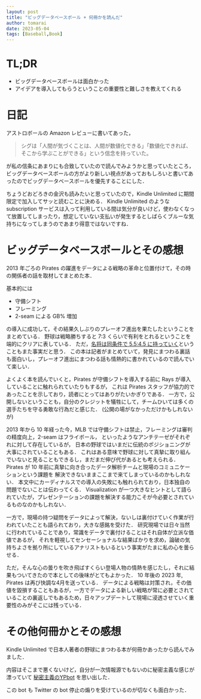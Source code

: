 ```yaml
---
layout: post
title: "ビッグデータベースボール + 何冊かを読んだ"
author: tomarai
date: 2023-05-04
tags: [Baseball,Book]
---
```


# TL;DR

* ビッグデータベースボールは面白かった
* アイデアを導入してもらうということの重要性と難しさを教えてくれる

# 日記

アストロボールの Amazon レビューに書いてあった，
> シグは「人間が気づくことは、人間が数値化できる」「数値化できれば、そこから学ぶことができる」という信念を持っていた。

が私の信条にあまりにも合致していたので読んでみようかと思っていたところ，ビッグデータベースボールの方がより新しい視点があっておもしろいと書いてあったのでビッグデータベースボールを優先することにした．

ちょうどおどろきの金沢も読みたいと思っていたので，Kindle Unlimited に期間限定で加入してサッと読むことに決める．
Kindle Unlimited のような subscription サービスは入って利用している間は気分が良いけど，使わなくなって放置してしまったり，想定していない支払いが発生するとしばらくブルーな気持ちになってしまうのであまり得意ではないですね．


# ビッグデータベースボールとその感想

2013 年ごろの Pirates の躍進をデータによる戦略の革命と位置付けて，その時の関係者の話を取材してまとめた本．

基本的には

* 守備シフト
* フレーミング
* 2-seam による GB% 増加

の導入に成功して，その結果久しぶりのプレーオフ進出を果たしたということをまとめている．
野球は戦略勝ちすると 7:3 くらいで有利をとれるということを端的にクリアに表している．
ただ，[名将は同条件で 5.5:4.5 に持っていく](https://fivethirtyeight.com/features/dusty-baker-was-an-all-time-great-manager-long-before-his-2000th-win/)ということもまた事実だと思う．
この本は記者がまとめていて，発見にまつわる裏話も面白いし，プレーオフ進出にまつわる話も情熱的に書かれているので読んでいて楽しい．

よくよく本を読んでいくと，Pirates が守備シフトを導入する前に Rays が導入していることに触れられていたりもするが，
これは Pirates スタッフが協力的であったことを示しており，読者にとってはありがたいかぎりである．
一方で，公開しないということも，自分のクレジットを犠牲にして，チームひいては多くの選手たちを守る勇敢な行為だと感じた．
(公開の場がなかっただけかもしれないが)

2013 年から 10 年経った今，MLB では守備シフトは禁止，フレーミングは審判の精度向上，2-seam はフライボール，
といったようなアンチテーゼがそれぞれに対して存在しているが，
日本の野球ではいまだに伝統のポジショニングが大事にされていることもある．
これはある意味で野球に対して真摯に取り組んでいないと見ることもできるし，まだまだ伸び代があるとも考えられる．
Pirates が 10 年前に真摯に向き合ったデータ解析チームと現場のコミュニケーションという課題を
解決できないままここまで来てしまっているのかもしれない．
本文中にカーディナルスでの導入の失敗にも触れられており，日本独自の問題でないことは伝わってくる．
Visualization が一つ大きなヒントとして語られていたが，プレゼンテーションの課題を解決する能力こそが今必要とされているものなのかもしれない．

一方で，現場の持つ疑問をデータによって解決，ないしは裏付けていく作業が行われていたことも語られており，大きな感銘を受けた．
研究現場では日々当然に行われていることであり，常識をデータで裏付けることはそれ自体が立派な価値であるが，
それを軽視してセンセーショナルな結果ばかりを求め，論破の気持ちよさを拠り所にしているアナリストもいるという事実がたまに私の心を曇らせる．

ただ，そんな心の曇りを吹き飛ばすくらい登場人物の情熱を感じたし，それに結果もついてきたので本としての後味がとてもよかった．
10 年後の 2023 年, Pirates は再び快調な4月を送っている．
データによる戦略は対策され，その価値を毀損することもあるが，一方でデータによる新しい戦略が常に必要とされていることの裏返しでもあるため，日々アップデートして現場に浸透させていく重要性のみがそこには残っている．

# その他何冊かとその感想

Kindle Unlimited で日本人著者の野球にまつわる本が何冊かあったから読んでみました．

内容はそこまで悪くないけど，自分が一次情報源でもないのに秘密主義な感じが漂っていて
[秘密主義のYPbot](https://twitter.com/aretsuyoi_bpt) を思い出した．

この bot も Twitter の bot 停止の煽りを受けているのが切なくも面白かった．

